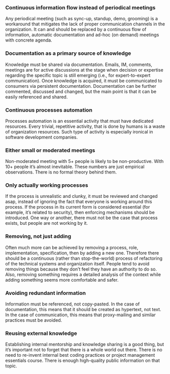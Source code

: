 ### Continuous information flow instead of periodical meetings
Any periodical meeting (such as sync-up, standup, demo, grooming) is a workaround that mitigates the lack of proper communication channels in the organization. It can and should be replaced by a continuous flow of information, automatic documentation and ad-hoc (on demand) meetings with concrete agenda.

### Documentation as a primary source of knowledge
Knowledge must be shared via documentation. Emails, IM, comments, meetings are for active discussions at the stage when decision or expertise regarding the specific topic is still emerging (i.e., for expert-to-expert communication). Once knowledge is acquired, it must be communicated to consumers via persistent documentation. Documentation can be further commented, discussed and changed, but the main point is that it can be easily referenced and shared.

### Continuous processes automation
Processes automation is an essential activity that must have dedicated resources. Every trivial, repetitive activity, that is done by humans is a waste of organization resources. Such type of activity is especially ironical in software development companies.

### Either small or moderated meetings
Non-moderated meeting with 5+ people is likely to be non-productive. With 10+ people it’s almost inevitable. These numbers are just empirical observations. There is no formal theory behind them.

### Only actually working processes
If the process is unrealistic and clunky, it must be reviewed and changed asap, instead of ignoring the fact that everyone is working around this process. If the process in its current form is considered essential (for example, it’s related to security), then enforcing mechanisms should be introduced. One way or another, there must not be the case that process exists, but people are not working by it.

### Removing, not just adding
Often much more can be achieved by removing a process, role, implementation, specification, then by adding a new one. Therefore there should be a continuous (rather than stop-the-world) process of refactoring of the technical systems and organization itself. People tend to avoid removing things because they don’t feel they have an authority to do so. Also, removing something requires a detailed analysis of the context while adding something seems more comfortable and safer. 

### Avoiding redundant information
Information must be referenced, not copy-pasted. In the case of documentation, this means that it should be created as hypertext, not text. In the case of communication, this means that proxy-mailing and similar practices must be avoided.

### Reusing external knowledge
Establishing internal mentorship and knowledge sharing is a good thing, but it’s important not to forget that there is a whole world out there. There is no need to re-invent internal best coding practices or project management essentials course. There is enough high-quality public information on that topic.
